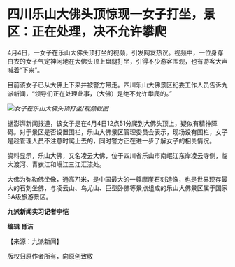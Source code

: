 # 四川乐山大佛头顶惊现一女子打坐，景区：正在处理，决不允许攀爬

4月4日，一女子在乐山大佛头顶打坐的视频，引发网友热议。视频中，一位身穿白衣的女子气定神闲地在大佛头顶上盘腿打坐，引得不少游客围观，也有游客大声喊着“下来”。

目前该女子已从大佛上下来并被警方带走。四川乐山大佛景区纪委工作人员告诉九派新闻，“领导们正在处理此事，（大佛）是绝不允许攀爬的。”

![](https://inews.gtimg.com/om_bt/O18-M9-PJtOdC8IYxNTB8R0CoVL_ZZohi1Mm-8xJPb2oUAA/1000)_女子在乐山大佛头顶打坐/视频截图_

据澎湃新闻报道，该女子是在4月4日12点51分爬到大佛头顶上，疑似有精神障碍。对于景区是否设置围栏，乐山大佛景区管理委员会表示，现场设有围栏，女子是趁管理人员不注意时爬上去的，同时警方正在进一步了解女子的相关情况。

资料显示，乐山大佛，又名凌云大佛，位于四川省乐山市南岷江东岸凌云寺侧，临大渡河、青衣江和岷江三江汇流处。

大佛为弥勒佛坐像，通高71米，是中国最大的一尊摩崖石刻造像，也是世界现存最大的石刻坐佛，与凌云山、乌尤山、巨型卧佛等景点组成的乐山大佛景区属于国家5A级旅游景区。

**九派新闻实习记者李恺**

**编辑 肖洁**

【来源：九派新闻】

版权归原作者所有，向原创致敬

